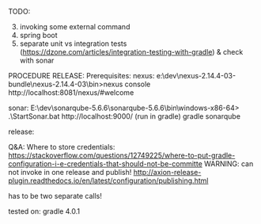 TODO:

3. invoking some external command
4. spring boot
5. separate unit vs integration tests (https://dzone.com/articles/integration-testing-with-gradle) & check with sonar

PROCEDURE RELEASE:
Prerequisites:
nexus: 
	e:\dev\nexus-2.14.4-03-bundle\nexus-2.14.4-03\bin>nexus console
	http://localhost:8081/nexus/#welcome
	
sonar: 
	E:\dev\sonarqube-5.6.6\sonarqube-5.6.6\bin\windows-x86-64> .\StartSonar.bat
	http://localhost:9000/
	(run in gradle) gradle sonarqube
	

release:
	
Q&A:
Where to store credentials: https://stackoverflow.com/questions/12749225/where-to-put-gradle-configuration-i-e-credentials-that-should-not-be-committe
WARNING: can not invoke in one release and publish!
http://axion-release-plugin.readthedocs.io/en/latest/configuration/publishing.html

has to be two separate calls!	

tested on:
gradle 4.0.1
